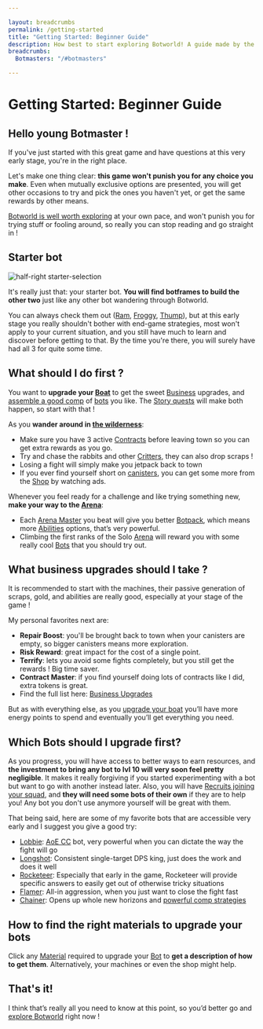 ```yaml
---

layout: breadcrumbs
permalink: /getting-started
title: "Getting Started: Beginner Guide"
description: How best to start exploring Botworld! A guide made by the community to welcome everyone in this great mobile game. Come & check out our Wiki!
breadcrumbs:
  Botmasters: "/#botmasters"

---
```


<div markdown="1" class=" ghcms ghcms-intro">

# Getting Started: Beginner Guide

## Hello young Botmaster !

If you've just started with this great game and have questions at this very early stage, you're in the right place.


Let's make one thing clear: **this game won't punish you for any choice you make**. Even when mutually exclusive options are presented, you will get other occasions to try and pick the ones you haven't yet, or get the same rewards by other means.


[Botworld is well worth exploring](/exploring) at your own pace, and won't punish you for trying stuff or fooling around, so really you can stop reading and go straight in ! 

</div>

<div markdown="1" class=" ghcms ghcms-starterbot">

## Starter bot

![half-right starter-selection](<https://cdn.discordapp.com/attachments/923510071026155550/927866008197287956/starter-selection-min.png>)

It's really just that: your starter bot. **You will find botframes to build the other two** just like any other bot wandering through Botworld.

You can always check them out ([Ram](/ram), [Froggy](/froggy), [Thump](/thump)), but at this early stage you really shouldn't bother with end-game strategies, most won't apply to your current situation, and you still have much to learn and discover before getting to that. By the time you're there, you will surely have had all 3 for quite some time.

## What should I do first ?

You want to **upgrade your [Boat](</boat>)** to get the sweet [Business](</business>) upgrades, and [assemble a good comp](</comps>) of [bots](/bots) you like. The [Story quests](</story>) will make both happen, so start with that !

As you **wander around in [the wilderness](/exploring)**:

- Make sure you have 3 active [Contracts](</contracts>) before leaving town so you can get extra rewards as you go.
- Try and chase the rabbits and other [Critters](</exploring#critters>), they can also drop scraps !
- Losing a fight will simply make you jetpack back to town
- If you ever find yourself short on [canisters](/exploring#canisters), you can get some more from the [Shop](/shop) by watching ads.


Whenever you feel ready for a challenge and like trying something new, **make your way to the [Arena](</arena>)**:

- Each [Arena Master](</arena>) you beat will give you better [Botpack](</botpack>), which means more [Abilities](</abilities>) options, that’s very powerful.
- Climbing the first ranks of the Solo [Arena](</arena>) will reward you with some really cool [Bots](</bots>) that you should try out.

</div>

<div markdown="1" class=" ghcms ghcms-business">

## What business upgrades should I take ?

It is recommended to start with the machines, their passive generation of scraps, gold, and abilities are really good, especially at your stage of the game !

My personal favorites next are:

- **Repair Boost**: you'll be brought back to town when your canisters are empty, so bigger canisters means more exploration.
- **Risk Reward**: great impact for the cost of a single point.
- **Terrify**: lets you avoid some fights completely, but you still get the rewards ! Big time saver.
- **Contract Master**: if you find yourself doing lots of contracts like I did, extra tokens is great.
- Find the full list here: [Business Upgrades](/business)

But as with everything else, as you [upgrade your boat](/boat) you’ll have more energy points to spend and eventually you’ll get everything you need.

## Which Bots should I upgrade first?

As you progress, you will have access to better ways to earn resources, and **the investment to bring any bot to lvl 10 will very soon feel pretty negligible**. It makes it really forgiving if you started experimenting with a bot but want to go with another instead later. Also, you will have [Recruits joining your squad](/recruits), and **they will need some bots of their own** if they are to help you! Any bot you don't use anymore yourself will be great with them.

That being said, here are some of my favorite bots that are accessible very early and I suggest you give a good try:

- [Lobbie](/lobbie): [AoE CC](/fighting) bot, very powerful when you can dictate the way the fight will go
- [Longshot](/longshot): Consistent single-target DPS king, just does the work and does it well
- [Rocketeer](/rocketeer): Especially that early in the game, Rocketeer will provide specific answers to easily get out of otherwise tricky situations
- [Flamer](/flamer): All-in aggression, when you just want to close the fight fast
- [Chainer](/chainer): Opens up whole new horizons and [powerful comp strategies](/comps#grouper-comp) 



## How to find the right materials to upgrade your bots

Click any [Material](</materials>) required to upgrade your [Bot](</bot>) to **get a description of how to get them**. Alternatively, your machines or even the shop might help.


## That's it!
I think that’s really all you need to know at this point, so you’d better go and [explore Botworld](/exploring) right now !

</div>
